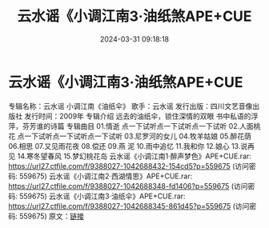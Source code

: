 ﻿---
title: 云水谣《小调江南3·油纸煞APE+CUE
date: 2024-03-31 09:18:18
categories: WAV车载音乐、镜像
tags: 华语中文
---
# 云水谣《小调江南3·油纸煞APE+CUE

专辑名称：云水谣 小调江南《油纸伞》
歌手：云水谣
发行出版：四川文艺音像出版社
发行时间：2009年
专辑介绍
远去的油纸伞，锁住深情的双眼
书中私语的浮萍，芬芳谁的诗篇
专辑曲目
01.情逝
点一下试听点一下试听点一下试听
02.人面桃花
点一下试听点一下试听点一下试听
03.尼罗河的女儿
04.牧羊姑娘
05.醉花荫
06.相思
07.又见雨花夜
08.偿还
09.燕 泥
10.雨中追忆
11.我和你
12.娘心
13.说再见
14.寒冬望春风
15.梦幻桃花岛
云水谣《小调江南1·醉声梦色》APE+CUE.rar: https://url27.ctfile.com/f/9388027-1042688432-154cd5?p=559675
(访问密码: 559675)
云水谣《小调江南2·西湖情思》APE+CUE.rar: https://url27.ctfile.com/f/9388027-1042688348-fd1406?p=559675
(访问密码: 559675)
云水谣《小调江南3·油纸伞》APE+CUE.rar: https://url27.ctfile.com/f/9388027-1042688345-861d45?p=559675
(访问密码: 559675)
原文：[链接](https://blog.sina.com.cn/s/blog_1647c7e76010314x6.html)
